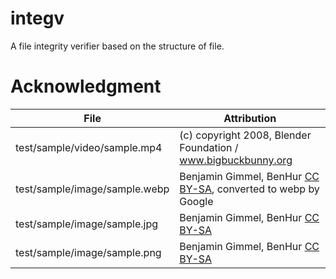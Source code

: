 # integv
 A file integrity verifier based on the structure of file.

# Acknowledgment
| File                          | Attribution                                                                                                     |
|-------------------------------|-----------------------------------------------------------------------------------------------------------------|
| test/sample/video/sample.mp4  | (c) copyright 2008, Blender Foundation / www.bigbuckbunny.org                                                   |
| test/sample/image/sample.webp | Benjamin Gimmel, BenHur [CC BY-SA](http://creativecommons.org/licenses/by-sa/3.0/), converted to webp by Google |
| test/sample/image/sample.jpg  | Benjamin Gimmel, BenHur [CC BY-SA](http://creativecommons.org/licenses/by-sa/3.0/)                              |
| test/sample/image/sample.png  | Benjamin Gimmel, BenHur [CC BY-SA](http://creativecommons.org/licenses/by-sa/3.0/)                              |
